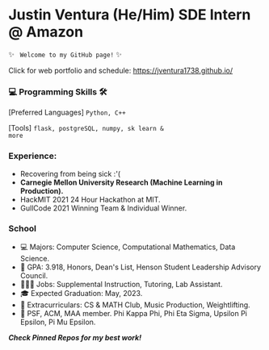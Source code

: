 # Justin Ventura (He/Him) SDE Intern @ Amazon

✨ <code> Welcome to my GitHub page!</code> ✨

Click for web portfolio and schedule: https://jventura1738.github.io/

### 💻 Programming Skills 🛠

[Preferred Languages] <code>Python, C++</code>

[Tools] <code>flask, postgreSQL, numpy, sk learn & more</code>

### Experience:
- Recovering from being sick :'(
- **Carnegie Mellon University Research (Machine Learning in Production).**
- HackMIT 2021 24 Hour Hackathon at MIT.
- GullCode 2021 Winning Team & Individual Winner.

### School

- 💻 Majors: Computer Science, Computational Mathematics, Data Science.
- 🧠 GPA: 3.918, Honors, Dean's List, Henson Student Leadership Advisory Council.
- 👨🏻‍💻 Jobs: Supplemental Instruction, Tutoring, Lab Assistant.
- 🎓 Expected Graduation: May, 2023.
- 🤩 Extracurriculars: CS & MATH Club, Music Production, Weightlifting.
- 🎩 PSF, ACM, MAA member.  Phi Kappa Phi, Phi Eta Sigma, Upsilon Pi Epsilon, Pi Mu Epsilon.

***Check Pinned Repos for my best work!***
